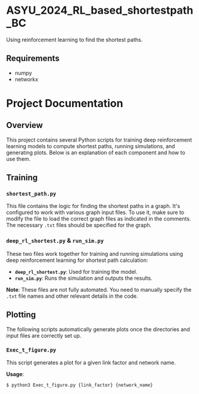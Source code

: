 # ASYU_2024_RL_based_shortestpath_BC

Using reinforcement learning to find the shortest paths.

## Requirements

- numpy
- networkx



# Project Documentation

## Overview

This project contains several Python scripts for training deep reinforcement learning models to compute shortest paths, running simulations, and generating plots. Below is an explanation of each component and how to use them.

## Training

### `shortest_path.py`
This file contains the logic for finding the shortest paths in a graph. It's configured to work with various graph input files. To use it, make sure to modify the file to load the correct graph files as indicated in the comments. The necessary `.txt` files should be specified for the graph.

### `deep_rl_shortest.py` & `run_sim.py`
These two files work together for training and running simulations using deep reinforcement learning for shortest path calculation:
- **`deep_rl_shortest.py`**: Used for training the model.
- **`run_sim.py`**: Runs the simulation and outputs the results.

**Note**: These files are not fully automated. You need to manually specify the `.txt` file names and other relevant details in the code.

## Plotting

The following scripts automatically generate plots once the directories and input files are correctly set up.

### `Exec_t_figure.py`
This script generates a plot for a given link factor and network name.

**Usage**:
```bash
$ python3 Exec_t_figure.py {link_factor} {network_name}

